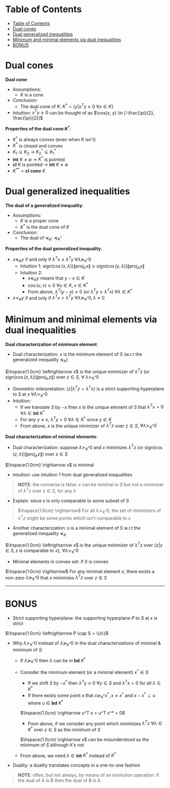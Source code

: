 <!-- TOC titleSize:1 tabSpaces:2 depthFrom:1 depthTo:6 withLinks:1 updateOnSave:1 orderedList:0 skip:0 title:1 charForUnorderedList:* -->
# Table of Contents
- [Table of Contents](#table-of-contents)
- [Dual cones](#dual-cones)
- [Dual generalized inequalities](#dual-generalized-inequalities)
- [Minimum and minimal elements via dual inequalities](#minimum-and-minimal-elements-via-dual-inequalities)
- [BONUS](#bonus)
<!-- /TOC -->

# Dual cones
**Dual cone**:
* Assumptions:
    * $K$ is a cone
* Conclusion:
    * The dual cone of $K$: $K^* = \{y|x^T y \geq 0$ $\forall x \in K\}$
* Intuition: $x^T y \geq 0$ can be thought of as $\cos(x, y) \in [-\frac{\pi}{2}, \frac{\pi}{2}]$

**Properties of the dual cone $K^*$**:
* $K^*$ is always convex (even when $K$ isn't)
* $K^*$ is closed and convex
* $K_1 \subseteq K_2$ $\rightarrow$ $K_2^* \subseteq K_1^*$
* $\textbf{int}$ $K \neq \emptyset$ $\rightarrow$ $K^*$ is pointed
* $\textbf{cl}$ $K$ is pointed $\rightarrow$ $\textbf{int}$ $K \neq \emptyset$
* $K^{**} = \textbf{cl}$ $\textbf{conv}$ $K$

# Dual generalized inequalities
**The dual of a generalized inequality**:
* Assumptions:
    * $K$ is a proper cone
    * $K^*$ is the dual cone of $K$
* Conclusion:
    * The dual of $\preceq_K$: $\preceq_{K^*}$

**Properties of the dual generalized inequality**:
* $x \preceq_K y$ if and only if $\lambda^T x \leq \lambda^T y$ $\forall \lambda \succeq_{K^*} 0$
    * Intuition 1: $\text{sign} (\cos (x, \lambda)) \|\text{proj}_\lambda x\| \leq \text{sign}(\cos(y, \lambda)) \|\text{proj}_\lambda y\|$
    * Intuition 2:
        * $x \preceq_K y$ means that $y - x \in K$
        * $\cos(u, v) \geq 0$ $\forall u \in K, v \in K^*$
        * From above, $\lambda^T (y - x) \geq 0$ (or $\lambda^T y \geq \lambda^T x$) $\forall \lambda \in K^*$
* $x \prec_K y$ if and only if $\lambda^T x < \lambda^T y$ $\forall \lambda  \succeq_{K^*} 0, \lambda \neq 0$

# Minimum and minimal elements via dual inequalities
**Dual characterization of minimum element**: 
* Dual characterization: $x$ is the minimum element of $S$ (w.r.t the generalized inequality $\preceq_K$) 

$\hspace{1.0cm} \leftrightarrow x$ is the unique minimizer of $\lambda^T z$ (or $\text{sign}(\cos(z, \lambda)) \|\text{proj}_\lambda z\|$) over $z \in S$, $\forall$ $\lambda \succ_{K^*} 0$
* Geometric interpretation: $\{z|\lambda^T z = \lambda^T x\}$ is a strict supporting hyperplane to $S$ at $x$ $\forall \lambda \succ_{K^*} 0$
* Intuition: 
    * If we translate $S$ by $-x$ then $x$ is the unique element of $S$ that $\lambda^T x = 0$ $\forall \lambda \in \textbf{int}$ $K^*$
    * For any $y \neq x$, $\lambda^T y > 0$ $\forall \lambda \in K^*$ since $y \in K$
    * From above, $x$ is the unique minimizer of $\lambda^T z$ over $z \in S$, $\forall \lambda \succ_{K^*} 0$

**Dual characterization of minimal elements**:
* Dual characterization: suppose $\lambda \succ_{K^*} 0$ and $x$ minimizes $\lambda^T z$ (or $\text{sign}(\cos(z, \lambda)) \|\text{proj}_\lambda z\|$) over $z \in S$

$\hspace{1.0cm} \rightarrow x$ is minimal
* Intuition: use intuition 1 from dual generalized inequalities

>**NOTE**: the converse is false: $x$ can be minimal in $S$ but not a minimizer of $\lambda^T z$ over $z \in S$, for any $\lambda$
* Explain: since $x$ is only comparable to some subset of $S$
  
>$\hspace{1.6cm} \rightarrow$ For all $\lambda \succ_{K^*} 0$, the set of minimizers of $\lambda^T z$ might be some points which isn't comparable to $x$

* Another characterization: $x$ is a minimal element of $S$ w.r.t the generalized inequality $\preceq_K$
  
$\hspace{1.0cm} \leftrightarrow x$ is the unique minimizer of $\lambda^T z$ over $\{z|z \in S, z$ is comparable to $x\}$, $\forall \lambda \succ_{K^*} 0$
* Minimal elements in convex set: if $S$ is convex
  
$\hspace{1.0cm} \rightarrow$ For any minimal element $x$, there exists a non-zero $\lambda \succeq_{K^*} 0$ that $x$ minimizes $\lambda^T z$ over $z \in S$

---

# BONUS
* Strict supporting hyperplane: the supporting hyperplane $P$ to $S$ at $x$ is strict
  
$\hspace{1.0cm} \leftrightarrow P \cap S = \{x\}$
  
* Why $\lambda \succ_{K^*} 0$ instead of $\lambda \succeq_{K^*} 0$ in the dual characterizations of minimal & minimum of $S$:
    * If $\lambda \succeq_{K^*} 0$ then $\lambda$ can be in $\textbf{bd}$ $K^*$
    * Consider the minimum element (or a minimal element) $x^* \in S$
        * If we shift $S$ by $-x^*$ then $\lambda^T y \geq 0$ $\forall y \in S$ and $\lambda^T x = 0$ for all $\lambda \in K^*$
        * If there exists some point $x$ that $x \succeq_{K^*} x^*, x \neq x^*$ and $x - x^* \perp u$ where $u \in \textbf{bd}$ $K^*$

        $\hspace{1.0cm} \rightarrow u^T x = u^T x^* = 0$
        * From above, if we consider any point which minimizes $\lambda^T z$ $\forall \lambda \in K^*$ over $z \in S$ as the minimum of $S$

        $\hspace{1.0cm} \rightarrow x$ can be misunderstood as the minimum of $S$ although it's not
    * From above, we need $\lambda \in \textbf{int}$ $K^*$ instead of $K^*$

* Duality: a duality translates concepts in a one-to-one fashion

>**NOTE**: often, but not always, by means of an involution operation: if the dual of A is B then the dual of B is A